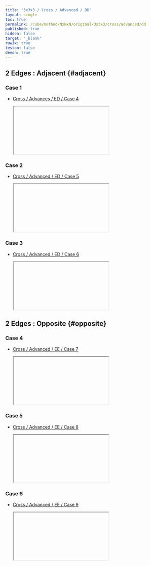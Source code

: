 ```yaml
---
title: "3x3x3 / Cross / Advanced / DD"
layout: single
toc: true
permalink: /cube/method/NxNxN/original/3x3x3/cross/advanced/dd
published: true
hidden: false
target: "_blank"
ruwix: true
teston: false
devon: true
---
```

<span
  id     = "cube"
  teston = "{{page.teston}}"
  devon  = "{{page.devon}}" >
</span>

<head>
  <base target = "{{page.target}}">
</head>



## 2 Edges : Adjacent {#adjacent}

### Case 1

- [Cross / Advances / ED / Case 4](/cube/method/NxNxN/original/3x3x3/cross/advanced/ed#case-4)

  <iframe
    alg        = "R y' R F"
    colored    = "U FD RD"
    setupmoves = "y"
  ></iframe>
    <!-- src = "https://ruwix.com/widget/3d/?alg=R%20y'%20R%20F&colored=U%20FD%20RD&setupmoves=y&hover=9&speed=500&flags=canvas" -->

### Case 2

- [Cross / Advanced / ED / Case 5](/cube/method/NxNxN/original/3x3x3/cross/advanced/ed#case-5)

  <iframe
    alg        = "R y' R D F"
    colored    = "U FD BD"
    setupmoves = "y"
  ></iframe>
    <!-- src = "https://ruwix.com/widget/3d/?alg=R%20y'%20R%20D%20F&colored=U%20FD%20BD&setupmoves=y&hover=9&speed=500&flags=canvas" -->

### Case 3

- [Cross / Advanced / ED / Case 6](/cube/method/NxNxN/original/3x3x3/cross/advanced/ed#case-6)

  <iframe
    alg        = "R y' R D2 F"
    colored    = "U FD LD"
    setupmoves = "y"
  ></iframe>
    <!-- src = "https://ruwix.com/widget/3d/?alg=R%20y'%20R%20D2%20F&colored=U%20FD%20LD&setupmoves=y&hover=9&speed=500&flags=canvas" -->



## 2 Edges : Opposite {#opposite}

### Case 4

- [Cross / Advanced / EE / Case 7](/cube/method/NxNxN/original/3x3x3/cross/advanced/ee#case-7)

  <iframe
    alg     = "F' B R' D' R2'"
    colored = "U FD RD"
  ></iframe>
    <!-- src = "https://ruwix.com/widget/3d/?alg=F'%20B%20R'%20D'%20R2'&colored=U%20FD%20RD&hover=9&speed=500&flags=canvas" -->

### Case 5

- [Cross / Advanced / EE / Case 8](/cube/method/NxNxN/original/3x3x3/cross/advanced/ee#case-8)

  <iframe
    alg     = "F' B R' D2' R2'"
    colored = "U LD RD"
  ></iframe>
    <!-- src = "https://ruwix.com/widget/3d/?alg=F'%20B%20R'%20D2'%20R2'&colored=U%20LD%20RD&hover=9&speed=500&flags=canvas" -->

### Case 6

- [Cross / Advanced / EE / Case 9](/cube/method/NxNxN/original/3x3x3/cross/advanced/ee#case-9)

  <iframe
    alg     = "F' B R' D R2'"
    colored = "U RD BD"
  ></iframe>
    <!-- src = "https://ruwix.com/widget/3d/?alg=F'%20B%20R'%20D%20R2'&colored=U%20RD%20BD&hover=9&speed=500&flags=canvas" -->
